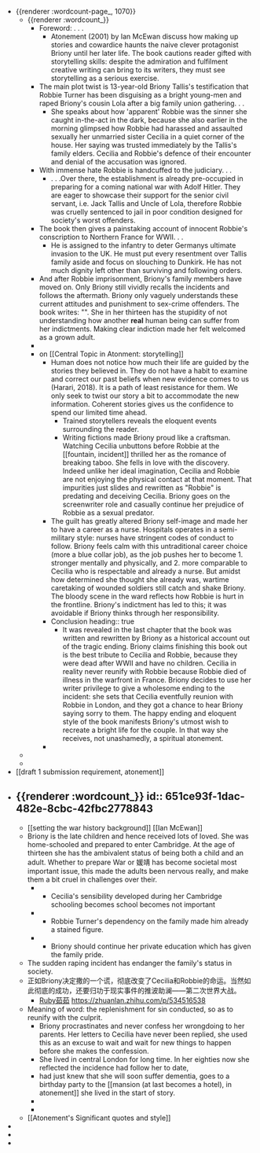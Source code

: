 - {{renderer :wordcount-page_, 1070}}
	- {{renderer :wordcount_}}
		- Foreword: . . .
			- Atonement (2001) by Ian McEwan discuss how making up stories and cowardice haunts the naive clever protagonist Briony until her later life. The book cautions reader gifted with storytelling skills: despite the admiration and fulfilment creative writing can bring to its writers, they must see storytelling as a serious exercise.
		- The main plot twist is 13-year-old Briony Tallis's testification that Robbie Turner has been disguising as a bright young-men and raped Briony's cousin Lola after a big family union gathering. . .
			- She speaks about how 'apparent' Robbie was the sinner she caught in-the-act in the dark,  because she also earlier in the morning glimpsed how Robbie had harassed and assaulted sexually her unmarried sister Cecilia in a quiet corner of the house. Her saying was trusted immediately by the Tallis's family elders. Cecilia and Robbie's defence of their encounter and denial of the accusation was ignored.
		- With immense hate Robbie is handcuffed to the judiciary. . .
			- . . .Over there, the establishment is already pre-occupied in preparing for a coming national war with Adolf Hitler. They are eager to showcase their support for the senior civil servant, i.e. Jack Tallis and Uncle of Lola, therefore Robbie was cruelly sentenced to jail in poor condition designed for society's worst offenders.
		- The book then gives a painstaking account of innocent Robbie's conscription to Northern France for WWII. . .
			- He is assigned to the infantry to deter Germanys ultimate invasion to the UK. He must put every   resentment over Tallis family aside and focus on slouching to Dunkirk. He has not much dignity left other than surviving and following orders.
		- And after Robbie imprisonment, Briony's family members have moved on. Only Briony still vividly recalls the incidents and follows the aftermath. Briony only vaguely understands these current attitudes and punishment to sex-crime offenders. The book writes: "". She in her thirteen has the stupidity of not understanding how another **real** human being can suffer from her indictments. Making clear indiction made her felt welcomed as a grown adult.
		-
		- on [[Central Topic in Atonment: storytelling]]
			- Human does not notice how much their life are guided by the stories they believed in. They do not have a habit to examine and correct our past beliefs when new evidence comes to us (Harari, 2018). It is a path of least resistance for them. We only seek to twist our story a bit to accommodate the new information. Coherent stories gives us the confidence to spend our limited time ahead.
				- Trained storytellers reveals the eloquent events surrounding the reader.
				- Writing fictions made Briony proud like a craftsman. Watching Cecilia unbuttons before Robbie at the [[fountain, incident]] thrilled her as the romance of breaking taboo. She fells in love with the discovery. Indeed unlike her ideal imagination, Cecilia and Robbie are not enjoying the physical contact at that moment. That impurities just slides and rewritten as "Robbie" is predating and deceiving Cecilia. Briony goes on the screenwriter role and casually continue her prejudice of Robbie as a sexual predator.
			- The guilt has greatly altered Briony self-image and made her to have a career as a nurse. Hospitals operates in a semi-military style: nurses have stringent codes of conduct to follow. Briony feels calm with this untraditional career choice (more a blue collar job), as the job pushes her to become 1. stronger mentally and physically,  and 2. more comparable to Cecilia who is respectable and already a nurse. But amidst how determined she thought she already was,  wartime caretaking of wounded soldiers still catch and shake Briony. The bloody scene in the ward reflects how Robbie is hurt in the frontline. Briony's indictment has led to this; it was avoidable if Briony thinks through her responsibility.
			- Conclusion
			  heading:: true
				- It was revealed in the last chapter that the book was written and rewritten by Briony as a historical account out of the tragic ending. Briony claims finishing this book out is the best tribute to Cecilia and Robbie, because they were dead after WWII and have no children. Cecilia in reality never reunify with Robbie because Robbie died of illness in the warfront in France. Briony decides to use her writer privilege to give a wholesome ending to the incident: she sets that Cecilia eventfully reunion with Robbie in London, and they got a chance to hear Briony saying sorry to them. The happy ending and eloquent style of the book manifests Briony's utmost wish to recreate a bright life for the couple. In that way she receives, not unashamedly, a spiritual atonement.
			-
	-
	-
- [[draft 1 submission requirement, atonement]]
- {{renderer :wordcount_}}
  id:: 651ce93f-1dac-482e-8cbc-42fbc2778843
	-
	- [[setting the war history background]] [[Ian McEwan]]
	- Briony is the late children and hence received lots of loved. She was home-schooled and prepared to enter Cambridge.  At the age of thirteen she has the ambivalent status of being both a child and an adult. Whether to prepare War or 媛靖 has become societal most important issue, this made the adults been nervous really, and make them a bit cruel in challenges over their.
		- -   Cecilia's sensibility developed during her Cambridge schooling becomes school becomes not important
		- -   Robbie Turner's dependency on the family made him already a stained figure.
		- -  Briony should continue her private education which has given the family pride.
	- The sudden raping incident has endanger the family's status in society.
	- 正如Briony决定撒的一个谎，彻底改变了Cecilia和Robbie的命运。当然如此彻底的成功，还要归功于现实事件的推波助澜——第二次世界大战。
		- [Ruby茹茹](https://www.zhihu.com/people/ru-ru-40-15)  https://zhuanlan.zhihu.com/p/534516538
	- Meaning of word: the replenishment for sin conducted, so as to reunify with the culprit.
		- Briony procrastinates and never confess her wrongdoing to her parents. Her letters to Cecilia have never been replied, she used this as an excuse to wait and wait for new things to happen before she makes the confession.
		- She lived in central London for long time. In her eighties now she reflected the incidence had follow her to date,
		- had just knew that she will soon suffer dementia, goes to a birthday party to the [[mansion (at last becomes a hotel), in atonement]] she lived in the start of story.
		-
		-
	- [[Atonement's Significant quotes and style]]
-
-
-